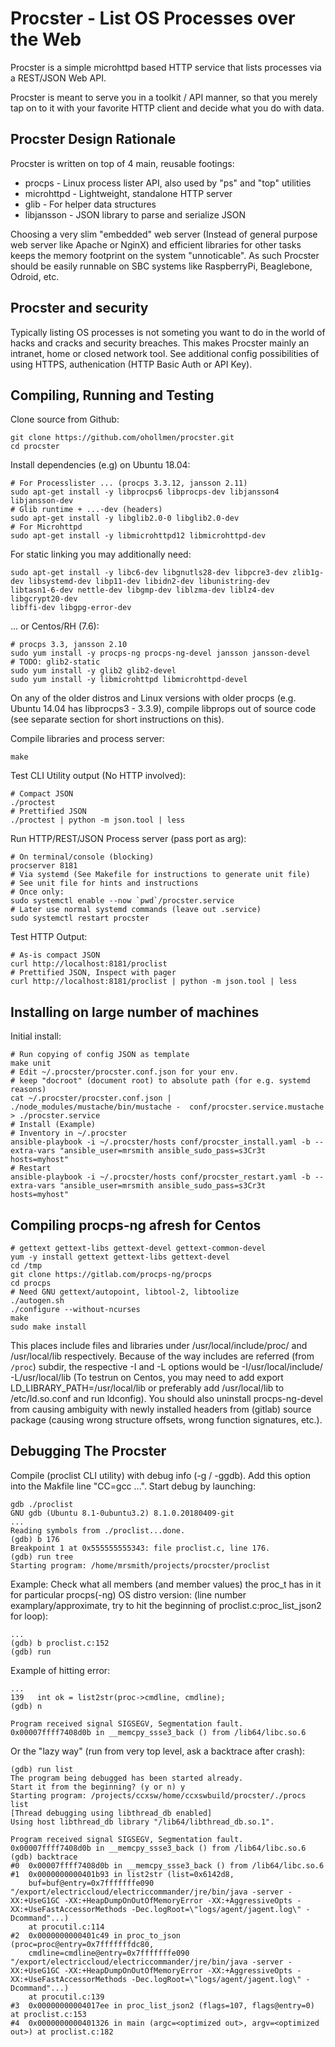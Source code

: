 # Procster - List OS Processes over the Web

Procster is a simple microhttpd based HTTP service that lists
processes via a REST/JSON Web API.

Procster is meant to serve you in a toolkit / API manner, so that
you merely tap on to it with your favorite HTTP client and decide what
you do with data.
<!--, but Procster also ships with a small test-nature Web
GUI to graphically get hang of what data Procsster can provide.
-->

## Procster Design Rationale

Procster is written on top of 4 main, reusable footings:
- procps - Linux process lister API, also used by "ps" and "top" utilities
- microhttpd - Lightweight, standalone HTTP server
- glib - For helper data structures
- libjansson - JSON library to parse and serialize JSON

Choosing a very slim "embedded" web server (Instead of general purpose
web server like Apache or NginX) and efficient libraries for other tasks
keeps the memory footprint on the system "unnoticable".
As such Procster should be easily runnable on SBC systems like RaspberryPi,
Beaglebone, Odroid, etc.

## Procster and security

Typically listing OS processes is not someting you want to do in the world
of hacks and cracks and security breaches. This makes Procster mainly an
intranet, home or closed network tool.
See additional config possibilities of using HTTPS, authenication (HTTP
Basic Auth or API Key).

## Compiling, Running and Testing

Clone source from Github:
```
git clone https://github.com/ohollmen/procster.git
cd procster
```
Install dependencies (e.g) on Ubuntu 18.04:
```
# For Processlister ... (procps 3.3.12, jansson 2.11)
sudo apt-get install -y libprocps6 libprocps-dev libjansson4 libjansson-dev
# Glib runtime + ...-dev (headers)
sudo apt-get install -y libglib2.0-0 libglib2.0-dev
# For Microhttpd
sudo apt-get install -y libmicrohttpd12 libmicrohttpd-dev
```
For static linking you may additionally need:
```
sudo apt-get install -y libc6-dev libgnutls28-dev libpcre3-dev zlib1g-dev libsystemd-dev libp11-dev libidn2-dev libunistring-dev
libtasn1-6-dev nettle-dev libgmp-dev liblzma-dev liblz4-dev libgcrypt20-dev
libffi-dev libgpg-error-dev
```

... or Centos/RH (7.6):
```
# procps 3.3, jansson 2.10
sudo yum install -y procps-ng procps-ng-devel jansson jansson-devel
# TODO: glib2-static
sudo yum install -y glib2 glib2-devel
sudo yum install -y libmicrohttpd libmicrohttpd-devel
```
On any of the older distros and Linux versions with older procps (e.g. Ubuntu 14.04 has libprocps3 - 3.3.9), compile libprops
out of source code (see separate section for short instructions on this).

Compile libraries and process server:

```
make
```
Test CLI Utility output (No HTTP involved):
```
# Compact JSON
./proctest
# Prettified JSON
./proctest | python -m json.tool | less
```
Run HTTP/REST/JSON Process server (pass port as arg):
```
# On terminal/console (blocking)
procserver 8181
# Via systemd (See Makefile for instructions to generate unit file)
# See unit file for hints and instructions
# Once only:
sudo systemctl enable --now `pwd`/procster.service
# Later use normal systemd commands (leave out .service)
sudo systemctl restart procster
```
Test HTTP Output:
```
# As-is compact JSON
curl http://localhost:8181/proclist
# Prettified JSON, Inspect with pager
curl http://localhost:8181/proclist | python -m json.tool | less
```
## Installing on large number of machines

Initial install:
```
# Run copying of config JSON as template
make unit
# Edit ~/.procster/procster.conf.json for your env.
# keep "docroot" (document root) to absolute path (for e.g. systemd reasons)
cat ~/.procster/procster.conf.json | ./node_modules/mustache/bin/mustache -  conf/procster.service.mustache > ./procster.service
# Install (Example)
# Inventory in ~/.procster
ansible-playbook -i ~/.procster/hosts conf/procster_install.yaml -b --extra-vars "ansible_user=mrsmith ansible_sudo_pass=s3Cr3t hosts=myhost"
# Restart
ansible-playbook -i ~/.procster/hosts conf/procster_restart.yaml -b --extra-vars "ansible_user=mrsmith ansible_sudo_pass=s3Cr3t hosts=myhost"
```
## Compiling procps-ng afresh for Centos

```
# gettext gettext-libs gettext-devel gettext-common-devel
yum -y install gettext gettext-libs gettext-devel
cd /tmp
git clone https://gitlab.com/procps-ng/procps
cd procps
# Need GNU gettext/autopoint, libtool-2, libtoolize
./autogen.sh
./configure --without-ncurses
make
sudo make install
```
This places include files and libraries under /usr/local/include/proc/ and /usr/local/lib respectively.
Because of the way includes are referred (from `/proc`) subdir, the respective -I and -L options would be
-I/usr/local/include/ -L/usr/local/lib (To testrun on Centos, you may need to add export LD_LIBRARY_PATH=/usr/local/lib or
preferably add /usr/local/lib to /etc/ld.so.conf and run ldconfig). You should also uninstall procps-ng-devel from
causing ambiguity with newly installed headers from (gitlab) source package (causing wrong structure offsets,
wrong function signatures, etc.).

## Debugging The Procster

Compile (proclist CLI utility) with debug info (-g / -ggdb). Add this option into the Makfile line "CC=gcc ...".
Start debug by launching:
```
gdb ./proclist
GNU gdb (Ubuntu 8.1-0ubuntu3.2) 8.1.0.20180409-git
...
Reading symbols from ./proclist...done.
(gdb) b 176
Breakpoint 1 at 0x555555555343: file proclist.c, line 176.
(gdb) run tree
Starting program: /home/mrsmith/projects/procster/proclist
```
Example: Check what all members (and member values) the proc_t has in it for particular procps(-ng) OS distro version:
(line number examplary/approximate, try to hit the beginning of proclist.c:proc_list_json2 for loop):
```
...
(gdb) b proclist.c:152
(gdb) run
```
Example of hitting error:
```
...
139	  int ok = list2str(proc->cmdline, cmdline);
(gdb) n

Program received signal SIGSEGV, Segmentation fault.
0x00007ffff7408d0b in __memcpy_ssse3_back () from /lib64/libc.so.6
```
Or the "lazy way" (run from very top level, ask a backtrace after crash):
```
(gdb) run list
The program being debugged has been started already.
Start it from the beginning? (y or n) y
Starting program: /projects/ccxsw/home/ccxswbuild/procster/./procs list
[Thread debugging using libthread_db enabled]
Using host libthread_db library "/lib64/libthread_db.so.1".

Program received signal SIGSEGV, Segmentation fault.
0x00007ffff7408d0b in __memcpy_ssse3_back () from /lib64/libc.so.6
(gdb) backtrace
#0  0x00007ffff7408d0b in __memcpy_ssse3_back () from /lib64/libc.so.6
#1  0x0000000000401b93 in list2str (list=0x6142d8, 
    buf=buf@entry=0x7fffffffe090 "/export/electriccloud/electriccommander/jre/bin/java -server -XX:+UseG1GC -XX:+HeapDumpOnOutOfMemoryError -XX:+AggressiveOpts -XX:+UseFastAccessorMethods -Dec.logRoot=\"logs/agent/jagent.log\" -Dcommand"...)
    at procutil.c:114
#2  0x0000000000401c49 in proc_to_json (proc=proc@entry=0x7fffffffdc80, 
    cmdline=cmdline@entry=0x7fffffffe090 "/export/electriccloud/electriccommander/jre/bin/java -server -XX:+UseG1GC -XX:+HeapDumpOnOutOfMemoryError -XX:+AggressiveOpts -XX:+UseFastAccessorMethods -Dec.logRoot=\"logs/agent/jagent.log\" -Dcommand"...)
    at procutil.c:139
#3  0x00000000004017ee in proc_list_json2 (flags=107, flags@entry=0) at proclist.c:153
#4  0x0000000000401326 in main (argc=<optimized out>, argv=<optimized out>) at proclist.c:182
```
